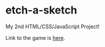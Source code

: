 # etch-a-sketch
My 2nd HTML/CSS/JavaScript Project!

Link to the game is [here](https://dexter-sim.github.io/etch-a-sketch/).